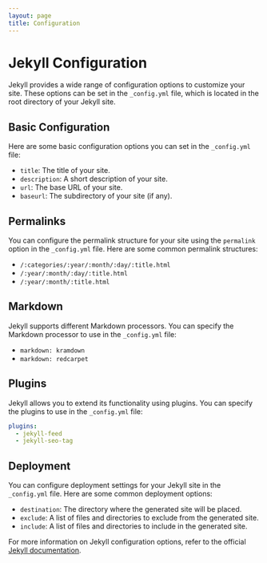 ```yaml
---
layout: page
title: Configuration
---
```


# Jekyll Configuration

Jekyll provides a wide range of configuration options to customize your site. These options can be set in the `_config.yml` file, which is located in the root directory of your Jekyll site.

## Basic Configuration

Here are some basic configuration options you can set in the `_config.yml` file:

- `title`: The title of your site.
- `description`: A short description of your site.
- `url`: The base URL of your site.
- `baseurl`: The subdirectory of your site (if any).

## Permalinks

You can configure the permalink structure for your site using the `permalink` option in the `_config.yml` file. Here are some common permalink structures:

- `/:categories/:year/:month/:day/:title.html`
- `/:year/:month/:day/:title.html`
- `/:year/:month/:title.html`

## Markdown

Jekyll supports different Markdown processors. You can specify the Markdown processor to use in the `_config.yml` file:

- `markdown: kramdown`
- `markdown: redcarpet`

## Plugins

Jekyll allows you to extend its functionality using plugins. You can specify the plugins to use in the `_config.yml` file:

```yaml
plugins:
  - jekyll-feed
  - jekyll-seo-tag
```

## Deployment

You can configure deployment settings for your Jekyll site in the `_config.yml` file. Here are some common deployment options:

- `destination`: The directory where the generated site will be placed.
- `exclude`: A list of files and directories to exclude from the generated site.
- `include`: A list of files and directories to include in the generated site.

For more information on Jekyll configuration options, refer to the official [Jekyll documentation](https://jekyllrb.com/docs/configuration/).
